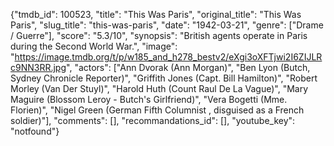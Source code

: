 {"tmdb_id": 100523, "title": "This Was Paris", "original_title": "This Was Paris", "slug_title": "this-was-paris", "date": "1942-03-21", "genre": ["Drame / Guerre"], "score": "5.3/10", "synopsis": "British agents operate in Paris during the Second World War.", "image": "https://image.tmdb.org/t/p/w185_and_h278_bestv2/eXgi3oXFTjwi2I6ZIJLRc9NN3RR.jpg", "actors": ["Ann Dvorak (Ann Morgan)", "Ben Lyon (Butch, Sydney Chronicle Reporter)", "Griffith Jones (Capt. Bill Hamilton)", "Robert Morley (Van Der Stuyl)", "Harold Huth (Count Raul De La Vague)", "Mary Maguire (Blossom Leroy - Butch's Girlfriend)", "Vera Bogetti (Mme. Florien)", "Nigel Green (German Fifth Columnist , disguised as a French soldier)"], "comments": [], "recommandations_id": [], "youtube_key": "notfound"}
